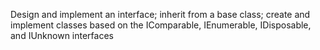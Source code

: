 Design and implement an interface; inherit from a base class; create and implement classes based on the IComparable, IEnumerable, IDisposable, and IUnknown interfaces